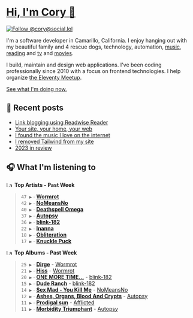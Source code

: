# [Hi, I'm Cory 👋](https://coryd.dev)

[![Follow @cory@social.lol](https://img.shields.io/mastodon/follow/109606224363698309?domain=https%3A%2F%2Fsocial.lol&style=for-the-badge&logo=Mastodon&logoColor=white&labelColor=6364FF)](https://social.lol/@cory)

I'm a software developer in Camarillo, California. I enjoy hanging out with my beautiful family and 4 rescue dogs, technology, automation, [music](https://last.fm/user/coryd_), [reading](https://app.thestorygraph.com/profile/coryd) and [tv](https://trakt.tv/users/cdransf) and [movies](https://trakt.tv/users/cdransf).

I build, maintain and design web applications. I've been coding professionally since 2010 with a focus on frontend technologies. I help organize [the Eleventy Meetup](https://11tymeetup.dev/).

[See what I'm doing now.](https://coryd.dev/now)

## 📝 Recent posts

<!-- BLOGPOSTS:START -->
- [Link blogging using Readwise Reader](https://coryd.dev/posts/2024/link-blogging-using-readwise/)
- [Your site, your home, your web](https://coryd.dev/posts/2024/your-site-your-home-your-web/)
- [I found the music I love on the internet](https://coryd.dev/posts/2024/i-found-the-music-i-love-on-the-internet/)
- [I removed Tailwind from my site](https://coryd.dev/posts/2023/i-removed-tailwind-from-my-site/)
- [2023 in review](https://coryd.dev/posts/2023/2023-in-review/)
<!-- BLOGPOSTS:END -->

## 🎧 What I'm listening to

<!--START_LASTFM_ARTISTS:{"period": "7day", "rows": 8}-->
<a href="https://last.fm" target="_blank"><img src="https://user-images.githubusercontent.com/17434202/215290617-e793598d-d7c9-428f-9975-156db1ba89cc.svg" alt="Last.fm Logo" width="18" height="13"/></a> **Top Artists - Past Week**

> `47 ▶️` ∙ **[Wormrot](https://www.last.fm/music/Wormrot)**<br/>
> `42 ▶️` ∙ **[NoMeansNo](https://www.last.fm/music/NoMeansNo)**<br/>
> `40 ▶️` ∙ **[Deathspell Omega](https://www.last.fm/music/Deathspell+Omega)**<br/>
> `37 ▶️` ∙ **[Autopsy](https://www.last.fm/music/Autopsy)**<br/>
> `36 ▶️` ∙ **[blink-182](https://www.last.fm/music/blink-182)**<br/>
> `22 ▶️` ∙ **[Inanna](https://www.last.fm/music/Inanna)**<br/>
> `18 ▶️` ∙ **[Obliteration](https://www.last.fm/music/Obliteration)**<br/>
> `17 ▶️` ∙ **[Knuckle Puck](https://www.last.fm/music/Knuckle+Puck)**<br/>
<!--END_LASTFM_ARTISTS-->

<!--START_LASTFM_ALBUMS:{"period": "7day", "rows": 8}-->
<a href="https://last.fm" target="_blank"><img src="https://user-images.githubusercontent.com/17434202/215290617-e793598d-d7c9-428f-9975-156db1ba89cc.svg" alt="Last.fm Logo" width="18" height="13"/></a> **Top Albums - Past Week**

> `25 ▶️` ∙ **[Dirge](https://www.last.fm/music/Wormrot/Dirge)** - [Wormrot](https://www.last.fm/music/Wormrot)<br/>
> `21 ▶️` ∙ **[Hiss](https://www.last.fm/music/Wormrot/Hiss)** - [Wormrot](https://www.last.fm/music/Wormrot)<br/>
> `20 ▶️` ∙ **[ONE MORE TIME...](https://www.last.fm/music/blink-182/ONE+MORE+TIME...)** - [blink-182](https://www.last.fm/music/blink-182)<br/>
> `15 ▶️` ∙ **[Dude Ranch](https://www.last.fm/music/blink-182/Dude+Ranch)** - [blink-182](https://www.last.fm/music/blink-182)<br/>
> `14 ▶️` ∙ **[Sex Mad - You Kill Me](https://www.last.fm/music/NoMeansNo/Sex+Mad+-+You+Kill+Me)** - [NoMeansNo](https://www.last.fm/music/NoMeansNo)<br/>
> `12 ▶️` ∙ **[Ashes, Organs, Blood And Crypts](https://www.last.fm/music/Autopsy/Ashes,+Organs,+Blood+And+Crypts)** - [Autopsy](https://www.last.fm/music/Autopsy)<br/>
> `11 ▶️` ∙ **[Prodigal sun](https://www.last.fm/music/Afflicted/Prodigal+sun)** - [Afflicted](https://www.last.fm/music/Afflicted)<br/>
> `11 ▶️` ∙ **[Morbidity Triumphant](https://www.last.fm/music/Autopsy/Morbidity+Triumphant)** - [Autopsy](https://www.last.fm/music/Autopsy)<br/>
<!--END_LASTFM_ALBUMS-->
